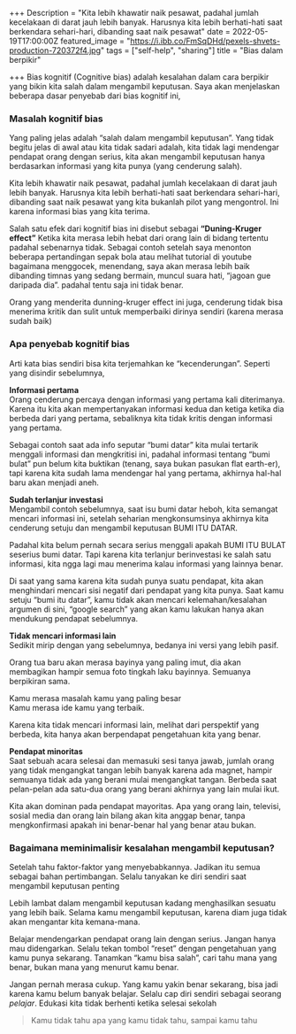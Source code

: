 +++
Description = "Kita lebih khawatir naik pesawat, padahal jumlah kecelakaan di darat jauh lebih banyak. Harusnya kita lebih berhati-hati saat berkendara sehari-hari, dibanding saat naik pesawat"
date = 2022-05-19T17:00:00Z
featured_image = "https://i.ibb.co/FmSqDHd/pexels-shvets-production-720372f4.jpg"
tags = ["self-help", "sharing"]
title = "Bias dalam berpikir"

+++
Bias kognitif (Cognitive bias) adalah kesalahan dalam cara berpikir yang bikin kita salah dalam mengambil keputusan. Saya akan menjelaskan beberapa dasar penyebab dari bias kognitif ini, 

### Masalah kognitif bias

Yang paling jelas adalah “salah dalam mengambil keputusan”. Yang tidak begitu jelas di awal atau kita tidak sadari adalah, kita tidak lagi mendengar pendapat orang dengan serius, kita akan mengambil keputusan hanya berdasarkan informasi yang kita punya (yang cenderung salah).

Kita lebih khawatir naik pesawat, padahal jumlah kecelakaan di darat jauh lebih banyak. Harusnya kita lebih berhati-hati saat berkendara sehari-hari, dibanding saat naik pesawat yang kita bukanlah pilot yang mengontrol. Ini karena informasi bias yang kita terima.

Salah satu efek dari kognitif bias ini disebut sebagai **“Duning-Kruger effect”** Ketika kita merasa lebih hebat dari orang lain di bidang tertentu padahal sebenarnya tidak. Sebagai contoh setelah saya menonton beberapa pertandingan sepak bola atau melihat tutorial di youtube bagaimana menggocek, menendang, saya akan merasa lebih baik dibanding timnas yang sedang bermain, muncul suara hati, “jagoan gue daripada dia”. padahal tentu saja ini tidak benar.

Orang yang menderita dunning-kruger effect ini juga, cenderung tidak bisa menerima kritik dan sulit untuk memperbaiki dirinya sendiri (karena merasa sudah baik)

### Apa penyebab kognitif bias

Arti kata bias sendiri bisa kita terjemahkan ke “kecenderungan”. Seperti yang disindir sebelumnya,

**Informasi pertama**  
Orang cenderung percaya dengan informasi yang pertama kali diterimanya. Karena itu kita akan mempertanyakan informasi kedua dan ketiga ketika dia berbeda dari yang pertama, sebaliknya kita tidak kritis dengan informasi yang pertama.

Sebagai contoh saat ada info seputar “bumi datar” kita mulai tertarik menggali informasi dan mengkritisi ini, padahal informasi tentang “bumi bulat” pun belum kita buktikan (tenang, saya bukan pasukan flat earth-er), tapi karena kita sudah lama mendengar hal yang pertama, akhirnya hal-hal baru akan menjadi aneh.

**Sudah terlanjur investasi**  
Mengambil contoh sebelumnya, saat isu bumi datar heboh, kita semangat mencari informasi ini, setelah seharian mengkonsumsinya akhirnya kita cenderung setuju dan mengambil keputusan BUMI ITU DATAR.

Padahal kita belum pernah secara serius menggali apakah BUMI ITU BULAT seserius bumi datar. Tapi karena kita terlanjur berinvestasi ke salah satu informasi, kita ngga lagi mau menerima kalau informasi yang lainnya benar.

Di saat yang sama karena kita sudah punya suatu pendapat, kita akan menghindari mencari sisi negatif dari pendapat yang kita punya. Saat kamu setuju “bumi itu datar”, kamu tidak akan mencari kelemahan/kesalahan argumen di sini, “google search” yang akan kamu lakukan hanya akan mendukung pendapat sebelumnya.

**Tidak mencari informasi lain**  
Sedikit mirip dengan yang sebelumnya, bedanya ini versi yang lebih pasif.

Orang tua baru akan merasa bayinya yang paling imut, dia akan membagikan hampir semua foto tingkah laku bayinnya. Semuanya berpikiran sama.

Kamu merasa masalah kamu yang paling besar  
Kamu merasa ide kamu yang terbaik.

Karena kita tidak mencari informasi lain, melihat dari perspektif yang berbeda, kita hanya akan berpendapat pengetahuan kita yang benar.

**Pendapat minoritas**  
Saat sebuah acara selesai dan memasuki sesi tanya jawab, jumlah orang yang tidak mengangkat tangan lebih banyak karena ada magnet, hampir semuanya tidak ada yang berani mulai mengangkat tangan. Berbeda saat pelan-pelan ada satu-dua orang yang berani akhirnya yang lain mulai ikut.

Kita akan dominan pada pendapat mayoritas. Apa yang orang lain, televisi, sosial media dan orang lain bilang akan kita anggap benar, tanpa mengkonfirmasi apakah ini benar-benar hal yang benar atau bukan.

### Bagaimana meminimalisir kesalahan mengambil keputusan?

Setelah tahu faktor-faktor yang menyebabkannya. Jadikan itu semua sebagai bahan pertimbangan. Selalu tanyakan ke diri sendiri saat mengambil keputusan penting

Lebih lambat dalam mengambil keputusan kadang menghasilkan sesuatu yang lebih baik. Selama kamu mengambil keputusan, karena diam juga tidak akan mengantar kita kemana-mana.

Belajar mendengarkan pendapat orang lain dengan serius. Jangan hanya mau didengarkan. Selalu tekan tombol “reset” dengan pengetahuan yang kamu punya sekarang. Tanamkan “kamu bisa salah”, cari tahu mana yang benar, bukan mana yang menurut kamu benar.

Jangan pernah merasa cukup. Yang kamu yakin benar sekarang, bisa jadi karena kamu belum banyak belajar. Selalu cap diri sendiri sebagai seorang _pelajar_. Edukasi kita tidak berhenti ketika selesai sekolah

> Kamu tidak tahu apa yang kamu tidak tahu, sampai kamu tahu